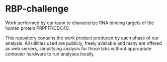 # RBP-challenge
Work performed by our team to characterize RNA binding targets of the human protein PRPF17/CDC40.

This repository contains the work product produced by each phase of our analysis. All utilities used are publicly, freely available and many are offered as web servers, simplifying analysis for those labs without appropriate computer hardware to run analyses locally. 
